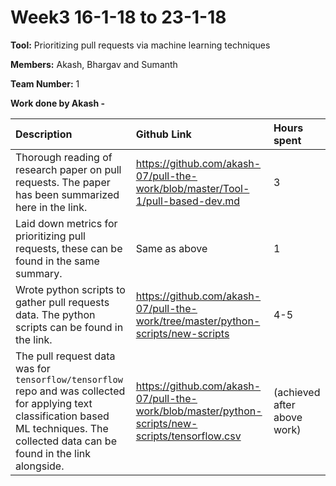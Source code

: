 # Week3 16-1-18 to 23-1-18

**Tool:** Prioritizing pull requests via machine learning techniques

**Members:** Akash, Bhargav and Sumanth

**Team Number:** 1

**Work done by Akash -**

| Description | Github Link     | Hours spent  |
| :------------- | :------------- | :------------|
| Thorough reading of research paper on pull requests. The paper has been summarized here in the link.      |   https://github.com/akash-07/pull-the-work/blob/master/Tool-1/pull-based-dev.md   | 3 |
|Laid down metrics for prioritizing pull requests, these can be found in the same summary.| Same as above| 1 |
| Wrote python scripts to gather pull requests data. The python scripts can be found in the link. |  https://github.com/akash-07/pull-the-work/tree/master/python-scripts/new-scripts| 4-5 |
|The pull request data was for `tensorflow/tensorflow` repo and was collected for applying text classification based ML techniques. The collected data can be found in the link alongside. |https://github.com/akash-07/pull-the-work/blob/master/python-scripts/new-scripts/tensorflow.csv  | (achieved after above work)|
